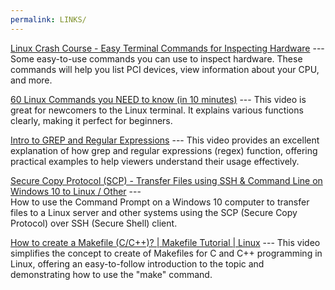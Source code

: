 ```yaml
---
permalink: LINKS/
---
```


[Linux Crash Course - Easy Terminal Commands for Inspecting Hardware](https://youtu.be/oGyJr-iUwt8?si=59V2boc0XfmlFekg) --- 
Some easy-to-use commands you can use to inspect hardware. 
These commands will help you list PCI devices, view information about your CPU, and more.

[60 Linux Commands you NEED to know (in 10 minutes)](https://www.youtube.com/watch?v=gd7BXuUQ91w) ---
This video is great for newcomers to the Linux terminal. It explains various functions clearly, making it perfect for beginners.

[Intro to GREP and Regular Expressions](https://www.youtube.com/watch?v=Cr9jjBbI2hk) ---
This video provides an excellent explanation of how grep and regular expressions (regex) function, offering practical examples to help viewers understand their usage effectively.

[Secure Copy Protocol (SCP) - Transfer Files using SSH & Command Line on Windows 10 to Linux / Other](https://www.youtube.com/watch?v=2u0I-U0D7Uk&t=279s) ---  
How to use the Command Prompt on a Windows 10 computer to transfer files to a Linux server and other systems using the SCP (Secure Copy Protocol) over SSH (Secure Shell) client.

[How to create a Makefile (C/C++)? | Makefile Tutorial | Linux](https://www.youtube.com/watch?v=O5mG8H36V44) --- 
This video simplifies the concept to create of Makefiles for C and C++ programming in Linux, offering an easy-to-follow introduction to the topic and demonstrating how to use the "make" command.


